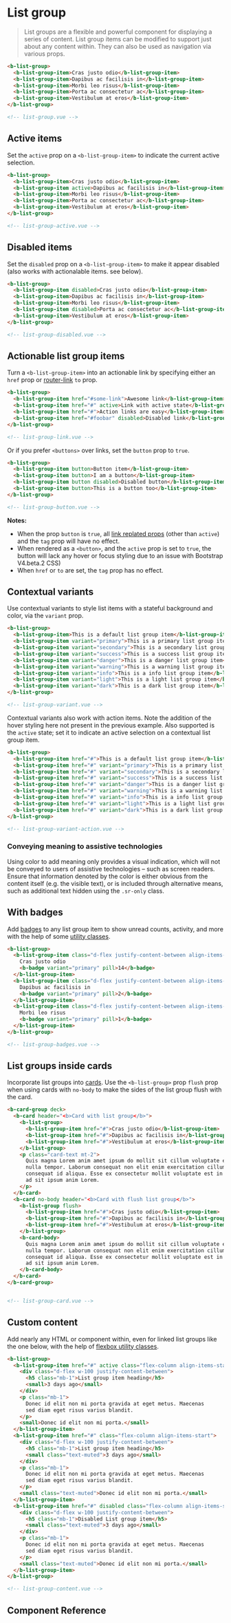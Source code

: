 # List group

> List groups are a flexible and powerful component for displaying a series of content.
List group items can be modified to support just about any content within.
They can also be used as navigation via various props.

```html
<b-list-group>
  <b-list-group-item>Cras justo odio</b-list-group-item>
  <b-list-group-item>Dapibus ac facilisis in</b-list-group-item>
  <b-list-group-item>Morbi leo risus</b-list-group-item>
  <b-list-group-item>Porta ac consectetur ac</b-list-group-item>
  <b-list-group-item>Vestibulum at eros</b-list-group-item>
</b-list-group>

<!-- list-group.vue -->
```


## Active items
Set the `active` prop on a `<b-list-group-item>` to indicate the current active selection.

```html
<b-list-group>
  <b-list-group-item>Cras justo odio</b-list-group-item>
  <b-list-group-item active>Dapibus ac facilisis in</b-list-group-item>
  <b-list-group-item>Morbi leo risus</b-list-group-item>
  <b-list-group-item>Porta ac consectetur ac</b-list-group-item>
  <b-list-group-item>Vestibulum at eros</b-list-group-item>
</b-list-group>

<!-- list-group-active.vue -->
```


## Disabled items
Set the `disabled` prop on a `<b-list-group-item>` to make it appear disabled (also works
with actionalable items. see below).

```html
<b-list-group>
  <b-list-group-item disabled>Cras justo odio</b-list-group-item>
  <b-list-group-item>Dapibus ac facilisis in</b-list-group-item>
  <b-list-group-item>Morbi leo risus</b-list-group-item>
  <b-list-group-item disabled>Porta ac consectetur ac</b-list-group-item>
  <b-list-group-item>Vestibulum at eros</b-list-group-item>
</b-list-group>

<!-- list-group-disabled.vue -->
```


## Actionable list group items
Turn a `<b-list-group-item>` into an actionable link by specifying either an
`href` prop or [router-link](/dics/reference/router-links) `to` prop.

```html
<b-list-group>
  <b-list-group-item href="#some-link">Awesome link</b-list-group-item>
  <b-list-group-item href="#" active>Link with active state</b-list-group-item>
  <b-list-group-item href="#">Action links are easy</b-list-group-item>
  <b-list-group-item href="#foobar" disabled>Disabled link</b-list-group-item>
</b-list-group>

<!-- list-group-link.vue -->
```

Or if you prefer `<buttons>` over links, set the `button` prop to `true`.

```html
<b-list-group>
  <b-list-group-item button>Button item</b-list-group-item>
  <b-list-group-item button>I am a button</b-list-group-item>
  <b-list-group-item button disabled>Disabled button</b-list-group-item>
  <b-list-group-item button>This is a button too</b-list-group-item>
</b-list-group>

<!-- list-group-button.vue -->
```

**Notes:**
- When the prop `button` is `true`, all [link replated props](/docs/components/link)
(other than `active`) and the `tag` prop will have no effect.
- When rendered as a `<button>`, and the `active` prop is set to `true`, the button will lack
any hover or focus styling due to an issue with Bootstrap V4.beta.2 CSS)
- When `href` or `to` are set, the `tag` prop has no effect.

## Contextual variants
Use contextual variants to style list items with a stateful background and color, via
the `variant` prop.

```html
<b-list-group>
  <b-list-group-item>This is a default list group item</b-list-group-item>
  <b-list-group-item variant="primary">This is a primary list group item</b-list-group-item>
  <b-list-group-item variant="secondary">This is a secondary list group item</b-list-group-item>
  <b-list-group-item variant="success">This is a success list group item</b-list-group-item>
  <b-list-group-item variant="danger">This is a danger list group item</b-list-group-item>
  <b-list-group-item variant="warning">This is a warning list group item</b-list-group-item>
  <b-list-group-item variant="info">This is a info list group item</b-list-group-item>
  <b-list-group-item variant="light">This is a light list group item</b-list-group-item>
  <b-list-group-item variant="dark">This is a dark list group item</b-list-group-item>
</b-list-group>

<!-- list-group-variant.vue -->
```

Contextual variants also work with action items. Note the addition of the hover styling
here not present in the previous example. Also supported is the `active` state; set it to
indicate an active selection on a contextual list group item.

```html
<b-list-group>
  <b-list-group-item href="#">This is a default list group item</b-list-group-item>
  <b-list-group-item href="#" variant="primary">This is a primary list group item</b-list-group-item>
  <b-list-group-item href="#" variant="secondary">This is a secondary list group item</b-list-group-item>
  <b-list-group-item href="#" variant="success">This is a success list group item</b-list-group-item>
  <b-list-group-item href="#" variant="danger">This is a danger list group item</b-list-group-item>
  <b-list-group-item href="#" variant="warning">This is a warning list group item</b-list-group-item>
  <b-list-group-item href="#" variant="info">This is a info list group item</b-list-group-item>
  <b-list-group-item href="#" variant="light">This is a light list group item</b-list-group-item>
  <b-list-group-item href="#" variant="dark">This is a dark list group item</b-list-group-item>
</b-list-group>

<!-- list-group-variant-action.vue -->
```

### Conveying meaning to assistive technologies
Using color to add meaning only provides a visual indication, which will not be conveyed to users
of assistive technologies – such as screen readers. Ensure that information denoted by the color
is either obvious from the content itself (e.g. the visible text), or is included through alternative
means, such as additional text hidden using the `.sr-only` class.


## With badges
Add [badges](/docs/components/badge) to any list group item to show unread counts, activity, and
more with the help of some [utility classes](http://getbootstrap.com/docs/4.0/utilities/flex/).

```html
<b-list-group>
  <b-list-group-item class="d-flex justify-content-between align-items-center">
    Cras justo odio
    <b-badge variant="primary" pill>14</b-badge>
  </b-list-group-item>
  <b-list-group-item class="d-flex justify-content-between align-items-center">
    Dapibus ac facilisis in
    <b-badge variant="primary" pill>2</b-badge>
  </b-list-group-item>
  <b-list-group-item class="d-flex justify-content-between align-items-center">
    Morbi leo risus
    <b-badge variant="primary" pill>1</b-badge>
  </b-list-group-item>
</b-list-group>

<!-- list-group-badges.vue -->
```


## List groups inside cards
Incorporate list groups into [cards](/docs/components/cards). Use the `<b-list-group>`
prop `flush` prop when using cards with `no-body` to make the sides of the list group
flush with the card.

```html
<b-card-group deck>
  <b-card header="<b>Card with list group</b>">
    <b-list-group>
      <b-list-group-item href="#">Cras justo odio</b-list-group-item>
      <b-list-group-item href="#">Dapibus ac facilisis in</b-list-group-item>
      <b-list-group-item href="#">Vestibulum at eros</b-list-group-item>
    </b-list-group>
    <p class="card-text mt-2">
      Quis magna Lorem anim amet ipsum do mollit sit cillum voluptate ex
      nulla tempor. Laborum consequat non elit enim exercitation cillum aliqua
      consequat id aliqua. Esse ex consectetur mollit voluptate est in duis laboris
      ad sit ipsum anim Lorem.
    </p>
  </b-card>
  <b-card no-body header="<b>Card with flush list group</b>">
    <b-list-group flush>
      <b-list-group-item href="#">Cras justo odio</b-list-group-item>
      <b-list-group-item href="#">Dapibus ac facilisis in</b-list-group-item>
      <b-list-group-item href="#">Vestibulum at eros</b-list-group-item>
    </b-list-group>
    <b-card-body>
      Quis magna Lorem anim amet ipsum do mollit sit cillum voluptate ex
      nulla tempor. Laborum consequat non elit enim exercitation cillum aliqua
      consequat id aliqua. Esse ex consectetur mollit voluptate est in duis laboris
      ad sit ipsum anim Lorem.
    </b-card-body>
  </b-card>
</b-card-group>


<!-- list-group-card.vue -->
```


## Custom content
Add nearly any HTML or component within, even for linked list groups like the one below, with
the help of [flexbox utility classes](http://getbootstrap.com/docs/4.0/utilities/flex/).

```html
<b-list-group>
  <b-list-group-item href="#" active class="flex-column align-items-start">
    <div class="d-flex w-100 justify-content-between">
      <h5 class="mb-1">List group item heading</h5>
      <small>3 days ago</small>
    </div>
    <p class="mb-1">
      Donec id elit non mi porta gravida at eget metus. Maecenas
      sed diam eget risus varius blandit.
    </p>
    <small>Donec id elit non mi porta.</small>
  </b-list-group-item>
  <b-list-group-item href="#" class="flex-column align-items-start">
    <div class="d-flex w-100 justify-content-between">
      <h5 class="mb-1">List group item heading</h5>
      <small class="text-muted">3 days ago</small>
    </div>
    <p class="mb-1">
      Donec id elit non mi porta gravida at eget metus. Maecenas
      sed diam eget risus varius blandit.
    </p>
    <small class="text-muted">Donec id elit non mi porta.</small>
  </b-list-group-item>
  <b-list-group-item href="#" disabled class="flex-column align-items-start">
    <div class="d-flex w-100 justify-content-between">
      <h5 class="mb-1">Disabled List group item</h5>
      <small class="text-muted">3 days ago</small>
    </div>
    <p class="mb-1">
      Donec id elit non mi porta gravida at eget metus. Maecenas
      sed diam eget risus varius blandit.
    </p>
    <small class="text-muted">Donec id elit non mi porta.</small>
  </b-list-group-item>
</b-list-group>

<!-- list-group-content.vue -->
```

## Component Reference
